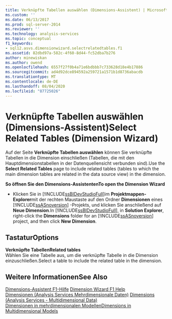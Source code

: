 ```yaml
---
title: Verknüpfte Tabellen auswählen (Dimensions-Assistent) | Microsoft-Dokumentation
ms.custom: ''
ms.date: 06/13/2017
ms.prod: sql-server-2014
ms.reviewer: ''
ms.technology: analysis-services
ms.topic: conceptual
f1_keywords:
- sql12.asvs.dimensionwizard.selectrelatedtables.f1
ms.assetid: 82dbd97a-582c-4f60-8d44-fc52dba7b276
author: minewiskan
ms.author: owend
ms.openlocfilehash: 6557f27f0b4a71e6bdbbb7c733628d18e4b17886
ms.sourcegitcommit: ad4d92dce894592a259721a1571b1d8736abacdb
ms.translationtype: MT
ms.contentlocale: de-DE
ms.lasthandoff: 08/04/2020
ms.locfileid: "87725026"
---
```

# <a name="select-related-tables-dimension-wizard"></a><span data-ttu-id="d18f5-102">Verknüpfte Tabellen auswählen (Dimensions-Assistent)</span><span class="sxs-lookup"><span data-stu-id="d18f5-102">Select Related Tables (Dimension Wizard)</span></span>
  <span data-ttu-id="d18f5-103">Auf der Seite **Verknüpfte Tabellen auswählen** können Sie verknüpfte Tabellen in die Dimension einschließen (Tabellen, die mit den Hauptdimensionstabellen in der Datenquellensicht verbunden sind).</span><span class="sxs-lookup"><span data-stu-id="d18f5-103">Use the **Select Related Tables** page to include related tables (tables to which the main dimension tables are related in the data source view) in the dimension.</span></span>  
  
 <span data-ttu-id="d18f5-104">**So öffnen Sie den Dimensions-Assistenten**</span><span class="sxs-lookup"><span data-stu-id="d18f5-104">**To open the Dimension Wizard**</span></span>  
  
-   <span data-ttu-id="d18f5-105">Klicken Sie in [!INCLUDE[ssBIDevStudioFull](../includes/ssbidevstudiofull-md.md)]im **Projektmappen-Explorer**mit der rechten Maustaste auf den Ordner **Dimensionen** eines [!INCLUDE[ssASnoversion](../includes/ssasnoversion-md.md)] -Projekts, und klicken Sie anschließend auf **Neue Dimension**.</span><span class="sxs-lookup"><span data-stu-id="d18f5-105">In [!INCLUDE[ssBIDevStudioFull](../includes/ssbidevstudiofull-md.md)], in **Solution Explorer**, right-click the **Dimensions** folder for an [!INCLUDE[ssASnoversion](../includes/ssasnoversion-md.md)] project, and then click **New Dimension**.</span></span>  
  
## <a name="options"></a><span data-ttu-id="d18f5-106">Tastatur</span><span class="sxs-lookup"><span data-stu-id="d18f5-106">Options</span></span>  
 <span data-ttu-id="d18f5-107">**Verknüpfte Tabellen**</span><span class="sxs-lookup"><span data-stu-id="d18f5-107">**Related tables**</span></span>  
 <span data-ttu-id="d18f5-108">Wählen Sie eine Tabelle aus, um die verknüpfte Tabelle in die Dimension einzuschließen.</span><span class="sxs-lookup"><span data-stu-id="d18f5-108">Select a table to include the related table in the dimension.</span></span>  
  
## <a name="see-also"></a><span data-ttu-id="d18f5-109">Weitere Informationen</span><span class="sxs-lookup"><span data-stu-id="d18f5-109">See Also</span></span>  
 <span data-ttu-id="d18f5-110">[Dimensions-Assistent F1-Hilfe](dimension-wizard-f1-help.md) </span><span class="sxs-lookup"><span data-stu-id="d18f5-110">[Dimension Wizard F1 Help](dimension-wizard-f1-help.md) </span></span>  
 <span data-ttu-id="d18f5-111">[Dimensionen &#40;Analysis Services Mehrdimensionale Daten&#41;](multidimensional-models-olap-logical-dimension-objects/dimensions-analysis-services-multidimensional-data.md) </span><span class="sxs-lookup"><span data-stu-id="d18f5-111">[Dimensions &#40;Analysis Services - Multidimensional Data&#41;](multidimensional-models-olap-logical-dimension-objects/dimensions-analysis-services-multidimensional-data.md) </span></span>  
 [<span data-ttu-id="d18f5-112">Dimensionen in mehrdimensionalen Modellen</span><span class="sxs-lookup"><span data-stu-id="d18f5-112">Dimensions in Multidimensional Models</span></span>](multidimensional-models/dimensions-in-multidimensional-models.md)  
  
  
